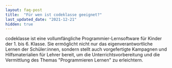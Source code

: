 ```yaml
---
layout: faq-post
title:  "Für wen ist codeklasse geeignet?"
last_updated_date: "2021-12-21"
hidden: true
---
```


codeklasse ist eine vollumfängliche Programmier-Lernsoftware für Kinder der 1. bis 6. Klasse. Sie ermöglicht nicht nur das eigenverantwortliche Lernen der Schüler:innen, sondern stellt auch vorgefertigte Kampagnen und Hilfsmaterialien für Lehrer bereit, um die Unterrichtsvorbereitung und die Vermittlung des Themas "Programmieren Lernen" zu erleichtern. 
